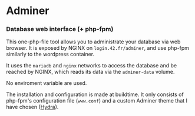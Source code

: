 # Adminer

### Database web interface (+ php-fpm)

This one-php-file tool allows you to administrate your database via web browser. It is exposed by NGINX on `login.42.fr/adminer`, and use php-fpm similarly to the wordpress container.

It uses the `mariadb` and `nginx` networks to access the database and be reached by NGINX, which reads its data via the `adminer-data` volume.

No enviroment variable are used.

The installation and configuration is made at buildtime. It only consists of php-fpm's configuration file (`www.conf`) and a custom Adminer theme that I have chosen ([Hydra](https://github.com/Niyko/Hydra-Dark-Theme-for-Adminer)).

